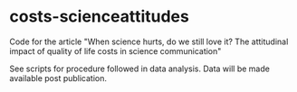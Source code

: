 # costs-scienceattitudes
Code for the article "When science hurts, do we still love it? The attitudinal impact of quality of life costs in science communication" 


See scripts for procedure followed in data analysis. Data will be made available post publication.
